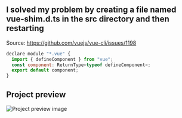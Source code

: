 ## I solved my problem by creating a file named vue-shim.d.ts in the src directory and then restarting
Source:  https://github.com/vuejs/vue-cli/issues/1198

```javascript
declare module "*.vue" {
  import { defineComponent } from "vue";
  const component: ReturnType<typeof defineComponent>;
  export default component;
}
```

## Project preview
![Project preview image](/1.png) 
